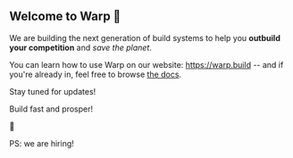 ## Welcome to Warp 🚀

We are building the next generation of build systems to help you **outbuild your competition** and _save the planet_.

You can learn how to use Warp on our website: https://warp.build -- and if you're already in, feel free to browse [the docs](https://docs.warp.build).

Stay tuned for updates!

Build fast and prosper!

🖖

PS: we are hiring!

<!--

**Here are some ideas to get you started:**

🙋‍♀️ A short introduction - what is your organization all about?
🌈 Contribution guidelines - how can the community get involved?
👩‍💻 Useful resources - where can the community find your docs? Is there anything else the community should know?
🍿 Fun facts - what does your team eat for breakfast?
🧙 Remember, you can do mighty things with the power of [Markdown](https://docs.github.com/github/writing-on-github/getting-started-with-writing-and-formatting-on-github/basic-writing-and-formatting-syntax)
-->
